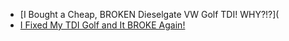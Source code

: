 - [I Bought a Cheap, BROKEN Dieselgate VW Golf TDI! WHY?!?](
- [I Fixed My TDI Golf and It BROKE Again!](https://youtu.be/o3tmx47TrTk)
